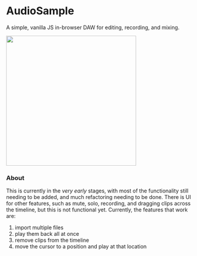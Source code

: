 # AudioSample
A simple, vanilla JS in-browser DAW for editing, recording, and mixing.

<img width=350 src="https://user-images.githubusercontent.com/75324120/174328481-da56c518-84be-450d-9c1a-fb01e26df8b0.png"/>

### About

This is currently in the *very early* stages, with most of the functionality still needing to be added, and much refactoring needing to be done. There is UI for other features, such as mute, solo, recording, and dragging clips across the timeline, but this is not functional yet.
Currently, the features that work are:

1. import multiple files
2. play them back all at once
3. remove clips from the timeline
4. move the cursor to a position and play at that location


